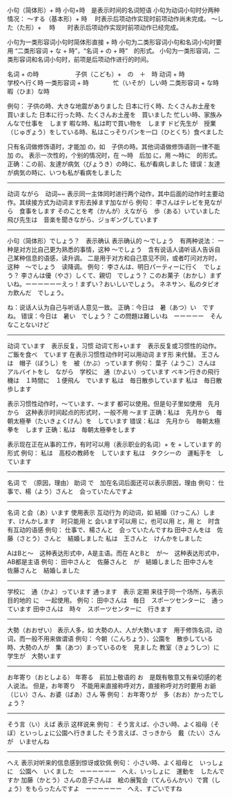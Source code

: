 小句（简体形）+ 時
小句+時　是表示时间的名词短语
小句为动词小句时分两种情况：
～する（基本形）+ 時　  时表示后项动作实现时前项动作尚未完成。
～した（た形）+ 　時　　时表示后项动作实现时前项动作已经完成。

小句为一类形容词小句时简体形直接 + 時
小句为二类形容词小句和名词小句时要用 “二类形容词 + な + 時”，“名词 + の + 時”　的形式。
小句为一类形容词，二类形容词和名词小句时，前项是后项动作进行的时间。

名词 + の時　　　　　　子供（こども）+　の　＋　時
动词 + 時　　　　　　　学校へ行く時
一类形容词 + 時　　　　忙（いそが）しい時
二类形容词 + な時　　　暇（ひま）な時

例句：
子供の時、大きな地震がありました
日本に行く時、たくさんお土産を　買いました
日本に行った時、たくさんお土産を　買いました
忙しい時、家族みんなで仕事を　します
暇な時、私は町で買い物を　します
ドビ先生が　授業（じゅぎょう）をしている時、私はこっそりパンを一口（ひとくち）食べました

只有名词做修饰语时，才能加 の，如　子供の時。其他词语做修饰语则一律不能加 の。
表示一次性的，个别的情况时，在 ～時　后加 に，用 ～時に　的形式。
正确：この前、友達が病気（びょうき）の時に、私が看病しました
错误：友達が病気の時に、いつも私が看病をしました

------
动词 ながら　动词~~
表示同一主体同时进行两个动作，其中后面的动作时主要动作。其续接方式为动词ます形去掉ます加ながら
例句：
李さんはテレビを見ながら　食事をします
そのことを考（かんが）えながら　歩（ある）いていました
飛び先生は　音楽を聞きながら、ジョギングしています

------
小句（简体形）でしょう？　表示确认
表示确认的 ～でしょう　有两种说法：
一种是对方比自己更为熟悉的事情，这种 ～でしょう　含有说话人请听话人告诉自己某种信息的语感，读升调。
二是用于对方和自己意见不同，或者叮问对方时，这种　～でしょう　读降调。
例句：
李さんは、明日パーティーに行く　でしょう？
李さんは優（やさ）しくて、親切　でしょう？
このお菓子（おかし）まずいね。ーーーーーーえっ！まずい？おいしいでしょう。
ネネサン、私のタピオカ飲んだ　でしょう。

ね：说话人认为自己与听话人意见一致。
正确：今日は　暑（あつ）い　ですね。
错误：今日は　暑い　でしょう？
この問題は難しいね　ーーーーー　そんなことないけど

------
动词 ています　表示反复，习惯
动词て形+います　表示反复或习惯性的动作。       ご飯を食べ　ています
在表示习惯性动作时可以用动词 ます形 来代替。    王さんは　帽子（ぼうし）を　被（かぶ）っています
例句：
葉子（ようこ）さんは　アルバイトをし　ながら　学校に　通（かよい）っています
べキン行きの飛行機は　１時間に　１便飛ん　でいます
私は　毎日散歩しています
私は　毎日散歩します

表示习惯性动作时，～ています、～ます 都可以使用。但是句子里如使用　先月から　这种表示时间起点的形式时，一般不用 ～ます
正确：私は　先月から　毎朝太極拳（たいきょくけん）を　しています
错误：私は　先月から　毎朝太極拳を　します
正确：私は　毎朝太極拳をします

表示现在正在从事的工作，有时可以用（表示职业的名词）+ を + しています 的形式
例句：
私は　高校の教師を　しています
私は　タクシーの　運転手を　しています

-------
名词 で　（原因，理由）
助词 で　加在名词后面还可以表示原因，理由
例句：
仕事で、楊（よう）さんと　会っていたんですよ

------
名词 と会（あ）います
使用表示 互动行为 的动词，如 結婚（けっこん）します、けんかします　时只能用 と
会います可以用 に，也可以用 と，用 と　时含有互动的语感
例句：
仕事で、楊さんと　会っていたんですね
田中さんをは　佐藤（さとう）さんと　結婚しました
私は　王さんと　けんかをしました

AはBと～　这种表达形式中，A是主语。而在 AとBと　が～　这种表达形式中，AB都是主语
例句：
田中さんと　佐藤さんと　が　結婚しました
田中さんを　佐藤さんと　結婚しました

------
学校に　通（かよ）っています
通っます　表示 定期 来往于同一个场所，与表示目的地的 に　一起使用。
例句：
田中さんは　毎日　スポーツセンターに　通っています
田中さんは　時々　スポーツセンターに　行きます

-----
大勢（おおぜい）
表示人多，如 大勢の人、人が大勢います　用于修饰名词，动词，而一般不用来做谓语
例句：
今朝（こんちょう）、公園を　散歩している時、大勢の人が　集（あつ）まっているのを　見ました
教室（きょうしつ）に　学生が　大勢います

------
お年寄り（おとしよる）
年寄る　前加上敬语的 お　是既有敬意又有亲切感的老人说法。
但是，お年寄り　不能用来直接称呼对方，直接称呼对方时要用 お爺（じい）さん、お婆（ばあ）さん 等
例句：
お年寄りが　多（おお）かったでしょう？

------
そう言（い）えば
表示 这样说来
例句：
そう言えば、小さい時、よく祖母（そぼ）といっしょに公園へ行きました
そう言えば、さっきから　戴（たい）さんが　いませんね

------
へえ
表示对听来的信息感到惊讶或钦佩
例句：
小さい時、よく祖母と　いっしょに　公園へ　いくました　ーーーーーー　へえ、いっしょに　運動を　したんですか
加藤（かとう）さんの息子さんは　絵の展覧会（てんらんかい）で賞（しょう）をもらったんですよ　ーーーーーー　へえ、すごいですね
